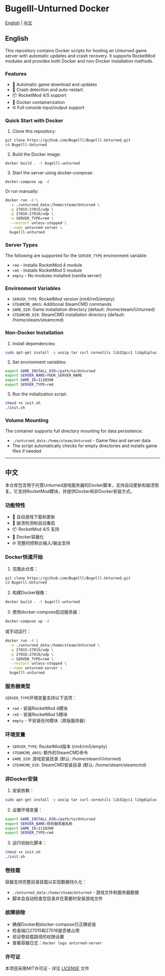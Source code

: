 # Bugelll-Unturned Docker

[English](#english) | [中文](#中文)

## English

This repository contains Docker scripts for hosting an Unturned game server with automatic updates and crash recovery. It supports RocketMod modules and provides both Docker and non-Docker installation methods.

### Features
- 🚀 Automatic game download and updates
- 🔄 Crash detection and auto-restart
- 📦 RocketMod 4/5 support
- 🐳 Docker containerization
- 🌐 Full console input/output support

### Quick Start with Docker

1. Clone this repository:
```bash
git clone https://github.com/Bugelll/Bugelll-Unturned.git
cd Bugelll-Unturned
```

2. Build the Docker image:
```bash
docker build . -t bugelll-unturned
```

3. Start the server using docker-compose:
```bash
docker-compose up -d
```

Or run manually:
```bash
docker run -d \
  -v ./unturned_data:/home/steam/Unturned \
  -p 27015:27015/udp \
  -p 27016:27016/udp \
  -e SERVER_TYPE=rm4 \
  --restart unless-stopped \
  --name unturned-server \
  bugelll-unturned
```

### Server Types
The following are supported for the `SERVER_TYPE` environment variable:
- `rm4` - Installs RocketMod 4 module
- `rm5` - Installs RocketMod 5 module
- `empty` - No modules installed (vanilla server)

### Environment Variables
- `SERVER_TYPE`: RocketMod version (rm4/rm5/empty)
- `STEAMCMD_ARGS`: Additional SteamCMD commands
- `GAME_DIR`: Game installation directory (default: /home/steam/Unturned)
- `STEAMCMD_DIR`: SteamCMD installation directory (default: /home/steam/steamcmd)

### Non-Docker Installation

1. Install dependencies:
```bash
sudo apt-get install -y unzip tar curl coreutils lib32gcc1 libgdiplus
```

2. Set environment variables:
```bash
export GAME_INSTALL_DIR=/path/to/Unturned
export SERVER_NAME=YOUR_SERVER_NAME
export GAME_ID=1110390
export SERVER_TYPE=rm4
```

3. Run the initialization script:
```bash
chmod +x init.sh
./init.sh
```

### Volume Mounting
The container supports full directory mounting for data persistence:
- `./unturned_data:/home/steam/Unturned` - Game files and server data
- The script automatically checks for empty directories and installs game files if needed

---

## 中文

本仓库包含用于托管Unturned游戏服务器的Docker脚本，支持自动更新和崩溃恢复。它支持RocketMod模块，并提供Docker和非Docker安装方式。

### 功能特性
- 🚀 自动游戏下载和更新
- 🔄 崩溃检测和自动重启
- 📦 RocketMod 4/5 支持
- 🐳 Docker容器化
- 🌐 完整的控制台输入/输出支持

### Docker快速开始

1. 克隆此仓库：
```bash
git clone https://github.com/Bugelll/Bugelll-Unturned.git
cd Bugelll-Unturned
```

2. 构建Docker镜像：
```bash
docker build . -t bugelll-unturned
```

3. 使用docker-compose启动服务器：
```bash
docker-compose up -d
```

或手动运行：
```bash
docker run -d \
  -v ./unturned_data:/home/steam/Unturned \
  -p 27015:27015/udp \
  -p 27016:27016/udp \
  -e SERVER_TYPE=rm4 \
  --restart unless-stopped \
  --name unturned-server \
  bugelll-unturned
```

### 服务器类型
`SERVER_TYPE`环境变量支持以下选项：
- `rm4` - 安装RocketMod 4模块
- `rm5` - 安装RocketMod 5模块
- `empty` - 不安装任何模块（原版服务器）

### 环境变量
- `SERVER_TYPE`: RocketMod版本 (rm4/rm5/empty)
- `STEAMCMD_ARGS`: 额外的SteamCMD命令
- `GAME_DIR`: 游戏安装目录 (默认: /home/steam/Unturned)
- `STEAMCMD_DIR`: SteamCMD安装目录 (默认: /home/steam/steamcmd)

### 非Docker安装

1. 安装依赖：
```bash
sudo apt-get install -y unzip tar curl coreutils lib32gcc1 libgdiplus
```

2. 设置环境变量：
```bash
export GAME_INSTALL_DIR=/path/to/Unturned
export SERVER_NAME=你的服务器名称
export GAME_ID=1110390
export SERVER_TYPE=rm4
```

3. 运行初始化脚本：
```bash
chmod +x init.sh
./init.sh
```

### 卷挂载
容器支持完整目录挂载以实现数据持久化：
- `./unturned_data:/home/steam/Unturned` - 游戏文件和服务器数据
- 脚本会自动检查空目录并在需要时安装游戏文件

### 故障排除
- 确保Docker和docker-compose已正确安装
- 检查端口27015和27016是否被占用
- 验证卷挂载路径的权限设置
- 查看容器日志：`docker logs unturned-server`

### 许可证
本项目采用MIT许可证 - 详见 [LICENSE](LICENSE) 文件